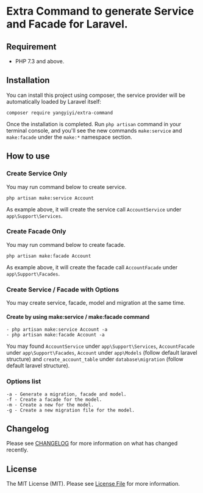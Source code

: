 # Extra Command to generate Service and Facade for Laravel.

## Requirement
- PHP 7.3 and above.

## Installation

You can install this project using composer, the service provider will be automatically loaded by Laravel itself:

```
composer require yangyiyi/extra-command
```
Once the installation is completed. Run `php artisan` command in your terminal console, and you'll see the new commands `make:service` and `make:facade` under the `make:*` namespace section.

## How to use

### Create Service Only
You may run command below to create service.
```
php artisan make:service Account
```
As example above, it will create the service call `AccountService` under `app\Support\Services`.

### Create Facade Only
You may run command below to create facade.
```
php artisan make:facade Account
```
As example above, it will create the facade call `AccountFacade` under `app\Support\Facades`.

### Create Service / Facade with Options
You may create service, facade, model and migration at the same time.

#### Create by using make:service / make:facade command
```
- php artisan make:service Account -a
- php artisan make:facade Account -a
```
You may found `AccountService` under `app\Support\Services`, `AccountFacade` under `app\Support\Facades`, `Account` under `app\Models` (follow default laravel structure) and `create_account_table` under `database\migration` (follow default laravel structure).

### Options list
```
-a - Generate a migration, facade and model.
-f - Create a facade for the model.
-m - Create a new for the model.
-g - Create a new migration file for the model.
```

## Changelog

Please see [CHANGELOG](CHANGELOG.md) for more information on what has changed recently.

## License

The MIT License (MIT). Please see [License File](LICENSE) for more information.